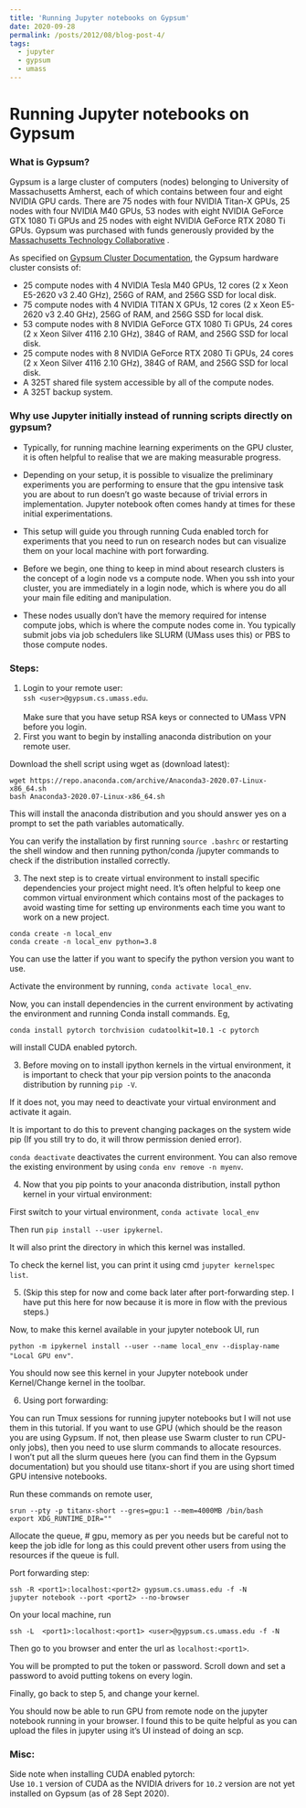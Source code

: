 ```yaml
---
title: 'Running Jupyter notebooks on Gypsum'
date: 2020-09-28
permalink: /posts/2012/08/blog-post-4/
tags:
  - jupyter
  - gypsum
  - umass
---
```



# Running Jupyter notebooks on Gypsum

### What is Gypsum?

Gypsum is a large cluster of computers (nodes) belonging to University of Massachusetts Amherst, each of which contains between four and eight NVIDIA GPU cards. There are 75 nodes with four NVIDIA Titan-X GPUs, 25 nodes with four NVIDIA M40 GPUs, 53 nodes with eight NVIDIA GeForce GTX 1080 Ti GPUs and 25 nodes with eight NVIDIA GeForce RTX 2080 Ti GPUs. Gypsum was purchased with funds generously provided by the  [Massachusetts Technology Collaborative](https://masstech.org/) .  

As specified on [Gypsum Cluster Documentation](https://gypsum-docs.cs.umass.edu), the Gypsum hardware cluster consists of:
* 25 compute nodes with 4 NVIDIA Tesla M40 GPUs, 12 cores (2 x Xeon E5-2620 v3 2.40 GHz), 256G of RAM, and 256G SSD for local disk.
* 75 compute nodes with 4 NVIDIA TITAN X GPUs, 12 cores (2 x Xeon E5-2620 v3 2.40 GHz), 256G of RAM, and 256G SSD for local disk.
* 53 compute nodes with 8 NVIDIA GeForce GTX 1080 Ti GPUs, 24 cores (2 x Xeon Silver 4116 2.10 GHz), 384G of RAM, and 256G SSD for local disk.
* 25 compute nodes with 8 NVIDIA GeForce RTX 2080 Ti GPUs, 24 cores (2 x Xeon Silver 4116 2.10 GHz), 384G of RAM, and 256G SSD for local disk.
* A 325T shared file system accessible by all of the compute nodes.
* A 325T backup system.

### Why use Jupyter initially instead of running scripts directly on gypsum?

* Typically, for running machine learning experiments on the GPU cluster, it is often helpful to realise that we are making measurable progress. 

* Depending on your setup, it is possible to visualize the preliminary experiments you are performing to ensure that the gpu intensive task you are about to run doesn’t go waste because of trivial errors in implementation. Jupyter notebook often comes handy at times for these initial experimentations. 

* This setup will guide you through running Cuda enabled torch for experiments that you need to run on research nodes but can visualize them on your local machine with port forwarding.

* Before we begin, one thing to keep in mind about research clusters is the concept of a login node vs a compute node. When you ssh into your cluster, you are immediately in a login node, which is where you do all your main file editing and manipulation. 

* These nodes usually don’t have the memory required for intense compute jobs, which is where the compute nodes come in. You typically submit jobs via job schedulers like SLURM (UMass uses this) or PBS to those compute nodes.

### Steps:

1. Login to your remote user:  
`ssh <user>@gypsum.cs.umass.edu`.<br /><br />
Make sure that you have setup RSA keys or connected to UMass VPN before you login.<br />
2. First you want to begin by installing anaconda distribution on your remote user.  
  
Download the shell script using wget as (download latest):  
  
`wget https://repo.anaconda.com/archive/Anaconda3-2020.07-Linux-x86_64.sh`    
`bash Anaconda3-2020.07-Linux-x86_64.sh`   
  
This will install the anaconda distribution and you should answer yes on a prompt to set the path variables automatically.  
  
You can verify the installation by first running `source .bashrc` or restarting the shell window and then running python/conda /jupyter commands to check if the distribution installed correctly.  
  
3. The next step is to create virtual environment to install specific dependencies your project might need. It’s often helpful to keep one common virtual environment which contains most of the packages to avoid wasting time for setting up environments each time you want to work on a new project.  
  
`conda create -n local_env`   
`conda create -n local_env python=3.8`  
  
You can use the latter if you want to specify the python version you want to use.  
  
Activate the environment by running, `conda activate local_env`.  
  
Now, you can install dependencies in the current environment by activating the environment and running Conda install commands.  Eg,    
  
`conda install pytorch torchvision cudatoolkit=10.1 -c pytorch`   
  
will install CUDA enabled pytorch.
  
3. Before moving on to install ipython kernels in the virtual environment, it is important to check that your pip version points to the anaconda distribution by running `pip -V`.   
  
If it does not, you may need to deactivate your virtual environment and activate it again.   
  
It is important to do this to prevent changing packages on the system wide pip (If you still try to do, it will throw permission denied error).  
  
`conda deactivate` deactivates the current environment. You can also remove the existing environment by using `conda env remove -n myenv`.
  
4. Now that you pip points to your anaconda distribution, install python kernel in your virtual environment:  
  
First switch to your virtual environment, `conda activate local_env`  
  
Then run `pip install --user ipykernel`.   
  
It will also print the directory in which this kernel was installed.  
  
To check the kernel list, you can print it using cmd `jupyter kernelspec list`.
  
5. (Skip this step for now and come back later after port-forwarding step. I have put this here for now because it is more in flow with the previous steps.)  
  
Now, to make this kernel available in your jupyter notebook UI, run  
  
`python -m ipykernel install --user --name local_env --display-name "Local GPU env"`.  
  
You should now see this kernel in your Jupyter notebook under Kernel/Change kernel in the toolbar.
  
6. Using port forwarding:  
  
You can run Tmux sessions for running jupyter notebooks but I will not use them in this tutorial. If you want to use GPU (which should be the reason you are using Gypsum. If not, then please use Swarm cluster to run CPU-only jobs), then you need to use slurm commands to allocate resources.   
I won’t put all the slurm queues here (you can find them in the Gypsum documentation) but you should use titanx-short if you are using short timed GPU intensive notebooks.   
  
Run these commands on remote user,  
  
`srun --pty -p titanx-short --gres=gpu:1 --mem=4000MB /bin/bash`   
`export XDG_RUNTIME_DIR=""`  
  
Allocate the queue, # gpu, memory as per you needs but be careful not to keep the job idle for long as this could prevent other users from using the resources if the queue is full.  
  
Port forwarding step:  
  
`ssh -R <port1>:localhost:<port2> gypsum.cs.umass.edu -f -N`   
`jupyter notebook --port <port2> --no-browser`  
  
On your local machine, run  
  
`ssh -L  <port1>:localhost:<port1> <user>@gypsum.cs.umass.edu -f -N`  
  
Then go to you browser and enter the url as `localhost:<port1>`.   
  
You will be prompted to put the token or password. Scroll down and set a password to avoid putting tokens on every login.    
  
Finally, go back to step 5, and change your kernel.   
  
You should now be able to run GPU from remote node on the jupyter notebook running in your browser. I found this to be quite helpful as you can upload the files in jupyter using it’s UI instead of doing an scp. 
  

### Misc:

Side note when installing CUDA enabled pytorch:  
Use 	`10.1` version of CUDA as the NVIDIA drivers for `10.2` version are not yet installed on Gypsum (as of 28 Sept 2020). 
